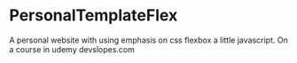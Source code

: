 # PersonalTemplateFlex
A personal website with using emphasis on css flexbox a little javascript. On a course in udemy devslopes.com
